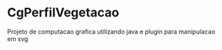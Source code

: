 CgPerfilVegetacao
=================

Projeto de computacao grafica utilizando java e plugin para manipulacao em svg